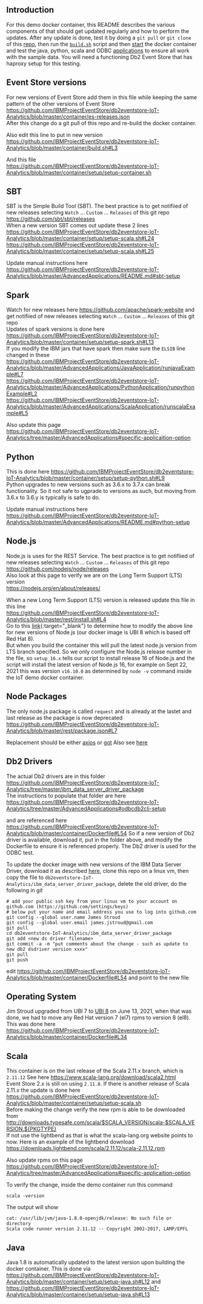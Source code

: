 ## Introduction
For this demo docker container, this README describes the various components of that should get updated regularly and how to perform the updates.  After any update is done, test it by doing a `git pull` or `git clone` of this [repo](git@github.com:IBMProjectEventStore/db2eventstore-IoT-Analytics.git), then run the [`build.sh`](https://github.com/IBMProjectEventStore/db2eventstore-IoT-Analytics/tree/master/container#step-1-build-the-docker-image) script and then [start](https://github.com/IBMProjectEventStore/db2eventstore-IoT-Analytics/tree/master/container#step-2-start-the-docker-container) the docker container and test the java, python, scala and ODBC [applications](https://github.com/IBMProjectEventStore/db2eventstore-IoT-Analytics/tree/master/AdvancedApplications) to ensure all work with the sample data.  You will need a functioning  Db2 Event Store that has haproxy setup for this testing.

## Event Store versions
For new versions of Event Store add them in this file while keeping the same pattern of the other versions of Event Store <br>
https://github.com/IBMProjectEventStore/db2eventstore-IoT-Analytics/blob/master/container/es-releases.json <br>
After this change do a git pull of this repo and re-build the docker container.  

Also edit this line to put in new version <br>
https://github.com/IBMProjectEventStore/db2eventstore-IoT-Analytics/blob/master/container/build.sh#L3 <br>

And this file <br>
https://github.com/IBMProjectEventStore/db2eventstore-IoT-Analytics/blob/master/container/setup/setup-container.sh

## SBT
SBT is the Simple Build Tool (SBT).  The best practice is to get notifiied of new releases selecting `Watch` ... `Custom` ...  `Releases` of this git repo <br>
https://github.com/sbt/sbt/releases <br>
When a new version SBT comes out update these 2 lines <br>
https://github.com/IBMProjectEventStore/db2eventstore-IoT-Analytics/blob/master/container/setup/setup-scala.sh#L24 <br>
https://github.com/IBMProjectEventStore/db2eventstore-IoT-Analytics/blob/master/container/setup/setup-scala.sh#L25 <br>

Update manual instructions here <br>
https://github.com/IBMProjectEventStore/db2eventstore-IoT-Analytics/blob/master/AdvancedApplications/README.md#sbt-setup


## Spark
Watch for new releases here https://github.com/apache/spark-website and get notifiied of new releases selecting `Watch` ... `Custom` ...  `Releases` of this git repo <br>
Updates of spark versions is done here
https://github.com/IBMProjectEventStore/db2eventstore-IoT-Analytics/blob/master/container/setup/setup-spark.sh#L13 <br>
If you modify the IBM jars that have spark then make sure the  `ELSIB` line changed in these <br>
https://github.com/IBMProjectEventStore/db2eventstore-IoT-Analytics/blob/master/AdvancedApplications/JavaApplication/runjavaExample#L7 <br>
https://github.com/IBMProjectEventStore/db2eventstore-IoT-Analytics/blob/master/AdvancedApplications/PythonApplication/runpythonExample#L2 <br>
https://github.com/IBMProjectEventStore/db2eventstore-IoT-Analytics/blob/master/AdvancedApplications/ScalaApplication/runscalaExample#L5 <br>

Also update this page <br>
https://github.com/IBMProjectEventStore/db2eventstore-IoT-Analytics/tree/master/AdvancedApplications#specific-applicaition-option

## Python
This is done here
https://github.com/IBMProjectEventStore/db2eventstore-IoT-Analytics/blob/master/container/setup/setup-python.sh#L9 <br>
Python upgrades to new versions such as 3.6.x to 3.7.x can break functionality.  So it not safe to ugprade to versions as such, but moving from 3.6.x to 3.6.y is typically is safe to do. 

Update manual instructions here <br>
https://github.com/IBMProjectEventStore/db2eventstore-IoT-Analytics/blob/master/AdvancedApplications/README.md#python-setup

## Node.js
Node.js is uses for the REST Service.  The best practice is to get notifiied of new releases selecting `Watch` ... `Custom` ...  `Releases`  of this git repo <br>
https://github.com/nodejs/node/releases <br>
Also look at this page to verify we are on the Long Term Support (LTS) version <br>
https://nodejs.org/en/about/releases/ <br>

When a new Long Term Support (LTS) version is released update this file in this line <br>
https://github.com/IBMProjectEventStore/db2eventstore-IoT-Analytics/blob/master/rest/install.sh#L4 <br>
Go to this [link](https://github.com/nodesource/distributions#installation-instructions-1){:target="_blank"} to determine how to modify the above line for new versions of Node.js (our docker image is UBI 8 which is based off Red Hat 8). <br>
But when you build the container this will pull the latest node.js version from LTS branch specified.  So we only configure the Node.js
release number in the file, so `setup_16.x` tells our script to install release 16 of Node.js and the script will install the latest version of Node.js 16, for example on Sept 22, 2021 this was version `v16.10.0` as determined by `node -v` command inside the IoT demo docker container.

## Node Packages 
The only node.js package is called `request` and is already at the lastet and last release as the package is now deprecated <br>
https://github.com/IBMProjectEventStore/db2eventstore-IoT-Analytics/blob/master/rest/package.json#L7

Replacement should be either [axios](https://github.com/axios/axios) or [got](https://github.com/sindresorhus/got)  Also see [here](https://nodesource.com/blog/express-going-into-maintenance-mode) 


## Db2 Drivers
The actual Db2 drivers are in this folder <br>
https://github.com/IBMProjectEventStore/db2eventstore-IoT-Analytics/tree/master/ibm_data_server_driver_package <br>
The instructions to populate that folder are here <br>
https://github.com/IBMProjectEventStore/db2eventstore-IoT-Analytics/tree/master/AdvancedApplications#odbcdb2cli-setup <br>

and are referenced here
https://github.com/IBMProjectEventStore/db2eventstore-IoT-Analytics/blob/master/container/Dockerfile#L54
So if a new version of Db2 driver is available, download it, put in the folder above, and modify the Dockerfile to ensure it is referenced properly.
The Db2 driver is used for the ODBC test.

To update the docker image with new versions of the  IBM Data Server Driver, download it as described [here](https://github.com/IBMProjectEventStore/db2eventstore-IoT-Analytics/tree/master/AdvancedApplications#odbcdb2cli-setup ), clone this repo on a linux vm, then copy the file to
  `db2eventstore-IoT-Analytics/ibm_data_server_driver_package`, delete the old driver, do the following in git
  ```
  # add your public ssh key from your linux vm to your account on github.com (https://github.com/settings/keys)
  # below put your name and email address you use to log into github.com
  git config --global user.name James Stroud
  git config --global user.email james.jstroud@gmail.com
  git pull
  cd db2eventstore-IoT-Analytics/ibm_data_server_driver_package
  git add <new ds driver filename> 
  git commit -a -m "put comments about the change - such as update to new db2 dsdriver version xxxx"
  git pull
  git push
  ```
  
  edit https://github.com/IBMProjectEventStore/db2eventstore-IoT-Analytics/blob/master/container/Dockerfile#L54 and point to the new file

## Operating System 
Jim Stroud upgraded from UBI 7 to [UBI 8](https://github.com/IBMProjectEventStore/db2eventstore-IoT-Analytics/blob/master/container/Dockerfile#L1) on June 13, 2021, when that was done, we had to move any Red Hat version 7 (el7) rpms to version 8 (el8). <br>
This was done here <br>
https://github.com/IBMProjectEventStore/db2eventstore-IoT-Analytics/blob/master/container/Dockerfile#L34

## Scala
This container is on the last release of the Scala 2.11.x branch, which is `2.11.12`  See here  https://www.scala-lang.org/download/scala2.html <br>
Event Store 2.x is still on using `2.11.8`.  If there is another release of Scala 2.11.x the update is done here <br> https://github.com/IBMProjectEventStore/db2eventstore-IoT-Analytics/blob/master/container/setup/setup-scala.sh  <br>
Before making the change verify the new rpm is able to be downloaded from <br>
http://downloads.typesafe.com/scala/$SCALA_VERSION/scala-$SCALA_VERSION.${PKGTYPE} <br>
If not use the lightbend as that is what the scala-lang.org website points to now.  Here is an example of the lightbend download <br>
https://downloads.lightbend.com/scala/2.11.12/scala-2.11.12.rpm

Also update rpms on this page 
https://github.com/IBMProjectEventStore/db2eventstore-IoT-Analytics/tree/master/AdvancedApplications#specific-applicaition-option

To verify the change, inside the demo container run this command
```
scala -version
```
The output will show
```
cat: /usr/lib/jvm/java-1.8.0-openjdk/release: No such file or directory
Scala code runner version 2.11.12 -- Copyright 2002-2017, LAMP/EPFL
```
## Java
Java 1.8 is automatically updated to the latest version upon building the docker container.  This is done via https://github.com/IBMProjectEventStore/db2eventstore-IoT-Analytics/blob/master/container/setup/setup-java.sh#L12 and https://github.com/IBMProjectEventStore/db2eventstore-IoT-Analytics/blob/master/container/setup/setup-java.sh#L13
